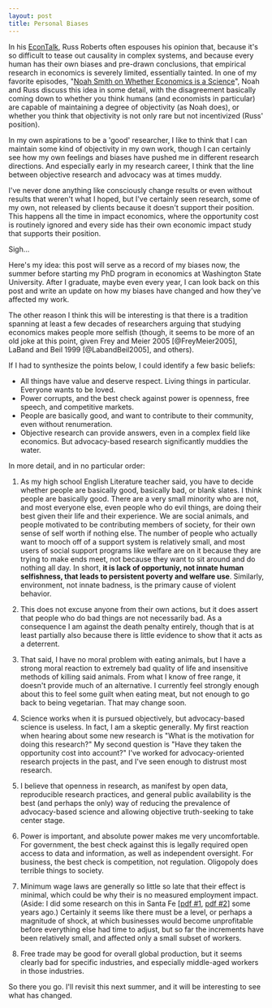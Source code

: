 ```yaml
---
layout: post
title: Personal Biases
---
```


In his [EconTalk](https://www.econtalk.org), Russ Roberts often espouses his opinion that, because it's so difficult to tease out causality in complex systems, and because every human has their own biases and pre-drawn conclusions, that empirical research in economics is severely limited, essentially tainted. In one of my favorite episodes, "[Noah Smith on Whether Economics is a Science](https://www.econtalk.org/archives/2015/12/noah_smith_on_w.html)", Noah and Russ discuss this idea in some detail, with the disagreement basically coming down to whether you think humans (and economists in particular) are capable of maintaining a degree of objectivity (as Noah does), or whether you think that objectivity is not only rare but not incentivized (Russ' position). 

In my own aspirations to be a 'good' researcher, I like to think that I can maintain some kind of objectivity in my own work, though I can certainly see how my own feelings and biases have pushed me in different research directions. And especially early in my research career, I think that the line between objective research and advocacy was at times muddy.

I've never done anything like consciously change results or even without results that weren't what I hoped, but I've certainly seen research, some of my own, not released by clients because it doesn't support their position. This happens all the time in impact economics, where the opportunity cost is routinely ignored and every side has their own economic impact study that supports their position.

Sigh...

Here's my idea: this post will serve as a record of my biases now, the summer before starting my PhD program in economics at Washington State University. After I graduate, maybe even every year, I can look back on this post and write an update on how my biases have changed and how they've affected my work. 

The other reason I think this will be interesting is that there is a tradition spanning at least a few decades of researchers arguing that studying economics makes people more selfish (though, it seems to be more of an old joke at this point, given Frey and Meier 2005 [@FreyMeier2005], LaBand and Beil 1999 [@LabandBeil2005], and others).

If I had to synthesize the points below, I could identify a few basic beliefs: 

* All things have value and deserve respect. Living things in particular. Everyone wants to be loved.
* Power corrupts, and the best check against power is openness, free speech, and competitive markets.
* People are basically good, and want to contribute to their community, even without renumeration.
* Objective research can provide answers, even in a complex field like economics. But advocacy-based research significantly muddies the water.

In more detail, and in no particular order:

1. As my high school English Literature teacher said, you have to decide whether people are basically good, basically bad, or blank slates. I think people are basically good. There are a very small minority who are not, and most everyone else, even people who do evil things, are doing their best given their life and their experience. We are social animals, and people motivated to be contributing members of society, for their own sense of self worth if nothing else. The number of people who actually want to mooch off of a support system is relatively small, and most users of social support programs like welfare are on it because they are trying to make ends meet, not because they want to sit around and do nothing all day. In short, **it is lack of opportuniy, not innate human selfishness, that leads to persistent poverty and welfare use**. Similarly, environment, not innate badness, is the primary cause of violent behavior. 

2. This does not excuse anyone from their own actions, but it does assert that people who do bad things are not necessarily bad. As a consequence I am against the death penalty entirely, though that is at least partially also because there is little evidence to show that it acts as a deterrent.

3. That said, I have no moral problem with eating animals, but I have a strong moral reaction to extremely bad quality of life and insensitive methods of killing said animals. From what I know of free range, it doesn't provide much of an alternative. I currently feel strongly enough about this to feel some guilt when eating meat, but not enough to go back to being vegetarian. That may change soon.

4. Science works when it is pursued objectively, but advocacy-based science is useless. In fact, I am a skeptic generally. My first reaction when hearing about some new research is "What is the motivation for doing this research?" My second question is "Have they taken the opportunity cost into account?" I've worked for advocacy-oriented research projects in the past, and I've seen enough to distrust most research.

5. I believe that openness in research, as manifest by open data, reproducible research practices, and general public availability is the best (and perhaps the only) way of reducing the prevalence of advocacy-based science and allowing objective truth-seeking to take center stage. 

6. Power is important, and absolute power makes me very uncomfortable. For government, the best check against this is legally required open access to data and information, as well as independent oversight. For business, the best check is competition, not regulation. Oligopoly does terrible things to society.

7. Minimum wage laws are generally so little so late that their effect is minimal, which could be why their is no measured employment impact. (Aside: I did some research on this in Santa Fe [[pdf #1](https://bber.unm.edu/media/files/SantaFeEarningsFinalReport.pdf), [pdf #2](https://bber.unm.edu/media/files/EmploymentLivingWageAnalysis.pdf)] some years ago.) Certainly it seems like there must be a level, or perhaps a magnitude of shock, at which businesses would become unprofitable before everything else had time to adjust, but so far the increments have been relatively small, and affected only a small subset of workers.

8. Free trade may be good for overall global production, but it seems clearly bad for specific industries, and especially middle-aged workers in those industries. 

So there you go. I'll revisit this next summer, and it will be interesting to see what has changed.


